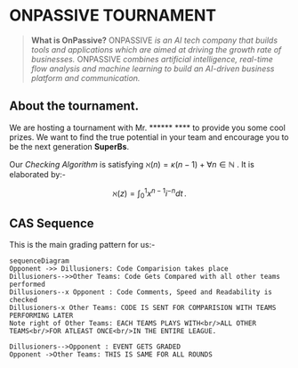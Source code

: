 # ONPASSIVE TOURNAMENT

>**What is OnPassive?** 
>ONPASSIVE *is an AI tech company that builds tools and applications which are aimed at driving the growth rate of businesses.* ONPASSIVE *combines artificial intelligence, real-time flow analysis and machine learning to build an AI-driven business platform and communication.*


## About the tournament.

We are hosting a tournament with Mr. ****** **** to  provide you some cool prizes. We want to find the true potential in your team and encourage you to be the next generation **SuperBs**.

Our *Checking Algorithm* is satisfying $\aleph(n) = \kappa (n-1) +\forall n\in\mathbb N$ . It is elaborated by:-

$$
\aleph(z) = \int_0^1 x^{n-1}i^{-n} dt\,.
$$


## CAS Sequence

This is the main grading pattern for us:-

```mermaid
sequenceDiagram
Opponent ->> Dillusioners: Code Comparision takes place
Dillusioners-->>Other Teams: Code Gets Compared with all other teams performed
Dillusioners--x Opponent : Code Comments, Speed and Readability is checked
Dillusioners-x Other Teams: CODE IS SENT FOR COMPARISION WITH TEAMS PERFORMING LATER
Note right of Other Teams: EACH TEAMS PLAYS WITH<br/>ALL OTHER TEAMS<br/>FOR ATLEAST ONCE<br/>IN THE ENTIRE LEAGUE.

Dillusioners-->Opponent : EVENT GETS GRADED
Opponent ->Other Teams: THIS IS SAME FOR ALL ROUNDS
```
```

